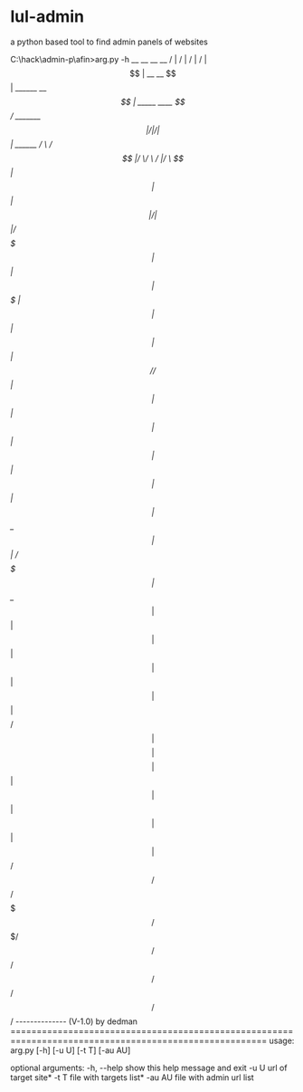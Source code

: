 # lul-admin
a python based tool to find admin panels of websites 

C:\hack\admin-p\afin>arg.py -h
                     __            __                                      __                __
                    /  |          /  |                                    /  |              /  |
                    $$ | __    __ $$ |                      ______    ____$$ | _____  ____  $$/  _______
                    $$ |/  |  /  |$$ |       ______        /      \  /    $$ |/     \/    \ /  |/       \
                    $$ |$$ |  $$ |$$ |      /      |       $$$$$$  |/$$$$$$$ |$$$$$$ $$$$  |$$ |$$$$$$$  |
                    $$ |$$ |  $$ |$$ |      $$$$$$/        /    $$ |$$ |  $$ |$$ | $$ | $$ |$$ |$$ |  $$ |
                    $$ |$$ \__$$ |$$ |                    /$$$$$$$ |$$ \__$$ |$$ | $$ | $$ |$$ |$$ |  $$ |
                    $$ |$$    $$/ $$ |                    $$    $$ |$$    $$ |$$ | $$ | $$ |$$ |$$ |  $$ |
                    $$/  $$$$$$/  $$/                      $$$$$$$/  $$$$$$$/ $$/  $$/  $$/ $$/ $$/   $$/
                                                                               --------------
                                                                               (V-1.0) by dedman
    =======================================================================================================
usage: arg.py [-h] [-u U] [-t T] [-au AU]

optional arguments:
  -h, --help  show this help message and exit
  -u U        url of target site*
  -t T        file with targets list*
  -au AU      file with admin url list
